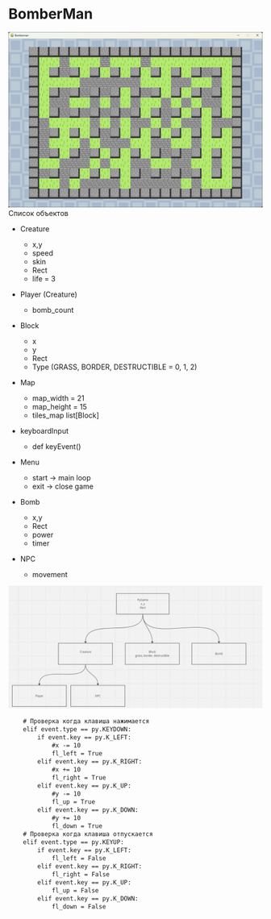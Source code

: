 # BomberMan
![game.jpg](game.jpg)
Список объектов
* Creature
  * x,y
  * speed
  * skin
  * Rect
  * life = 3

* Player (Creature)
  * bomb_count

* Block
  * x
  * y
  * Rect
  * Type (GRASS, BORDER, DESTRUCTIBLE = 0, 1, 2)

* Map 
  * map_width = 21 
  * map_height = 15 
  * tiles_map list[Block]

* keyboardInput
  * def keyEvent()

* Menu
  * start -> main loop
  * exit -> close game

* Bomb
  * x,y
  * Rect
  * power
  * timer
 
* NPC
  * movement

![scheme.jpg](scheme.jpg)

        # Проверка когда клавиша нажимается
        elif event.type == py.KEYDOWN:
            if event.key == py.K_LEFT:
                #x -= 10
                fl_left = True
            elif event.key == py.K_RIGHT:
                #x += 10
                fl_right = True
            elif event.key == py.K_UP:
                #y -= 10
                fl_up = True
            elif event.key == py.K_DOWN:
                #y += 10
                fl_down = True
        # Проверка когда клавиша отпускается
        elif event.type == py.KEYUP:
            if event.key == py.K_LEFT:
                fl_left = False
            elif event.key == py.K_RIGHT:
                fl_right = False
            elif event.key == py.K_UP:
                fl_up = False
            elif event.key == py.K_DOWN:
                fl_down = False